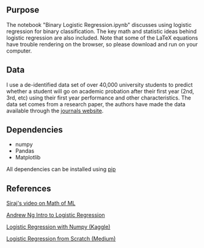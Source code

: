 ## Purpose
The notebook "Binary Logistic Regression.ipynb"  discusses using logistic regression for binary classification. The key math and statistic ideas behind logistic regression are also included. Note that some of the LaTeX equations have trouble rendering on the browser, so please download and run on your computer. 

## Data
I use a de-identified data set of over 40,000 university students to predict whether a student will go on academic probation after their first year (2nd, 3rd, etc) using their first year performance and other characteristics. The data set comes from a research paper, the authors have made the data available through the [journals website](https://www.aeaweb.org/articles?id=10.1257/app.2.2.95).

## Dependencies
* numpy
* Pandas
* Matplotlib

All dependencies can be installed using [pip](https://pip.pypa.io/en/stable/)

## References
[Siraj's video on Math of ML](https://www.youtube.com/watch?v=8onB7rPG4Pk&t=41s)

[Andrew Ng Intro to Logistic Regression](https://www.youtube.com/watch?v=-la3q9d7AKQ&t=3s)

[Logistic Regression with Numpy (Kaggle)](https://www.kaggle.com/emilyhorsman/basic-logistic-regression-with-numpy)

[Logistic Regression from Scratch (Medium)](https://medium.com/@martinpella/logistic-regression-from-scratch-in-python-124c5636b8ac)
